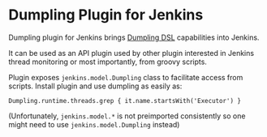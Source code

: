 # Dumpling Plugin for Jenkins

Dumpling plugin for Jenkins brings [Dumpling DSL](https://github.com/olivergondza/dumpling) capabilities into Jenkins.

It can be used as an API plugin used by other plugin interested in Jenkins thread monitoring or most importantly, from groovy scripts.

Plugin exposes `jenkins.model.Dumpling` class to facilitate access from scripts. Install plugin and use dumpling as easily as:


    Dumpling.runtime.threads.grep { it.name.startsWith('Executor') }


(Unfortunately, `jenkins.model.*` is not preimported consistently so one might need to use `jenkins.model.Dumpling` instead)

